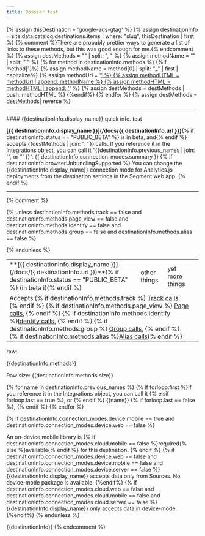 ```yaml
---
title: Dossier test
---
```



{% assign thisDestination = 'google-ads-gtag' %}
{% assign destinationInfo = site.data.catalog.destinations.items | where: "slug", thisDestination | first %}
{% comment %}There are probably prettier ways to generate a list of links to these methods, but this was good enough for me.{% endcomment %}
{% assign destMethods = "" | split: ", " %}
{% assign methodName = "" | split: " " %}
{% for method in destinationInfo.methods %}
{%if method[1]%}
{% assign methodName = method[0] | split: "_" | first | capitalize%}
{% assign methodUrl = '<a href="/docs/connections/spec/' | append: methodName | downcase%}
{% assign methodUrl = methodUrl | append: '/">' %}
{% assign methodHTML = methodUrl | append: methodName %}
{% assign methodHTML = methodHTML | append: '</a>' %}
{% assign destMethods = destMethods | push: methodHTML %} {%endif%}
{% endfor %}
{% assign destMethods = destMethods| reverse %}

<hr>
#### {{destinationInfo.display_name}} quick info.
test

**[{{ destinationInfo.display_name }}](/docs/{{ destinationInfo.url }})**{% if destinationInfo.status == "PUBLIC_BETA" %} is in beta, and{% endif %} accepts {{destMethods |  join: ', ' }} calls. If you reference it in the Integrations object, you can call it &ldquo;{{destinationInfo.previous_names | join: '", or "' }}&rdquo;.
{{ destinationInfo.connection_modes.summary }}
{% if destinationInfo.browserUnbundlingSupported %} You can change the {{destinationInfo.display_name}} connection mode for Analytics.js deployments from the destination settings in the Segment web app.
{% endif %}
<hr>

{% comment %}
<table>
<tr>
  <td> **[{{ destinationInfo.display_name }}](/docs/{{ destinationInfo.url }})**{% if destinationInfo.status == "PUBLIC_BETA" %} (in beta ℹ️){% endif %}</td>
  <td> other things  </td>
  <td> yet more things </td>
  <td>  </td>
</tr>
{% unless destinationInfo.methods.track == false and destinationInfo.methods.page_view == false and destinationInfo.methods.identify == false and destinationInfo.methods.group == false and destinationInfo.methods.alias == false %}
<tr>
  <td colspan="3"> Accepts:{% if destinationInfo.methods.track %} <a href="/docs/connections/spec/track/">Track calls</a>, {% endif %}
  {% if destinationInfo.methods.page_view %} <a href="/docs/connections/spec/page">Page calls</a>, {% endif %}
  {% if destinationInfo.methods.identify %}<a href="/docs/connections/spec/identify">Identify calls</a>, {% endif %}
  {% if destinationInfo.methods.group %} <a href="/docs/connections/spec/group/">Group calls</a>, {% endif %}
  {% if destinationInfo.methods.alias %}<a href="/docs/connections/spec/alias/">Alias calls</a>{% endif %}
  </td>
  <td>
  </td>
</tr>

{% endunless %}
</table>








raw:

{{destinationInfo.methods}}

Raw size:
{{destinationInfo.methods.size}}


{% for name in destinationInfo.previous_names %}
{% if forloop.first %}If you reference it in the Integrations object, you can call it
{% elsif forloop.last == true %}, or {% endif %} {{name}} {% if forloop.last == false %}, {% endif %}
{% endfor %}

{% if destinationInfo.connection_modes.device.mobile == true and destinationInfo.connection_modes.device.web == false %}
  <tr><td colspan="4">An on-device mobile library is {% if destinationInfo.connection_modes.cloud.mobile == false %}required{% else %}available{% endif %} for this destination.</td>
  </tr>
{% endif %}
{% if destinationInfo.connection_modes.device.web == false and destinationInfo.connection_modes.device.mobile == false and destinationInfo.connection_modes.device.server == false %}
  <tr><td colspan="4"> {{destinationInfo.display_name}} accepts data only from Sources. No device-mode package is available.</td></tr>
{%endif%}
{% if destinationInfo.connection_modes.cloud.web == false and destinationInfo.connection_modes.cloud.mobile == false and destinationInfo.connection_modes.cloud.server == false %}
  <tr><td colspan="4"> {{destinationInfo.display_name}} only accepts data in device-mode.</td>
  </tr>
{%endif%}
{% endunless %}
</table>

{{destinationInfo}}
{% endcomment %}
